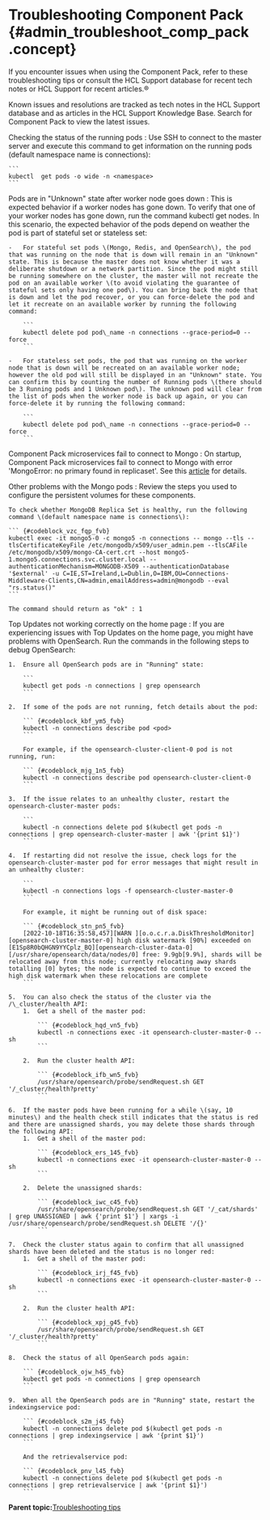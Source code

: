 # Troubleshooting Component Pack {#admin_troubleshoot_comp_pack .concept}

If you encounter issues when using the Component Pack, refer to these troubleshooting tips or consult the HCL Support database for recent tech notes or HCL Support for recent articles.®

Known issues and resolutions are tracked as tech notes in the HCL Support database and as articles in the HCL Support Knowledge Base. Search for Component Pack to view the latest issues.

Checking the status of the running pods
:   Use SSH to connect to the master server and execute this command to get information on the running pods \(default namespace name is connections\):

    ```
    kubectl  get pods -o wide -n <namespace>
    ```

Pods are in "Unknown" state after worker node goes down
:   This is expected behavior if a worker nodes has gone down. To verify that one of your worker nodes has gone down, run the command kubectl get nodes. In this scenario, the expected behavior of the pods depend on weather the pod is part of stateful set or stateless set:

    -   For stateful set pods \(Mongo, Redis, and OpenSearch\), the pod that was running on the node that is down will remain in an "Unknown" state. This is because the master does not know whether it was a deliberate shutdown or a network partition. Since the pod might still be running somewhere on the cluster, the master will not recreate the pod on an available worker \(to avoid violating the guarantee of stateful sets only having one pod\). You can bring back the node that is down and let the pod recover, or you can force-delete the pod and let it recreate on an available worker by running the following command:

        ```
        kubectl delete pod pod\_name -n connections --grace-period=0 --force
        ```

    -   For stateless set pods, the pod that was running on the worker node that is down will be recreated on an available worker node; however the old pod will still be displayed in an "Unknown" state. You can confirm this by counting the number of Running pods \(there should be 3 Running pods and 1 Unknown pod\). The unknown pod will clear from the list of pods when the worker node is back up again, or you can force-delete it by running the following command:

        ```
        kubectl delete pod pod\_name -n connections --grace-period=0 --force
        ```


Component Pack microservices fail to connect to Mongo
:   On startup, Component Pack microservices fail to connect to Mongo with error 'MongoError: no primary found in replicaset'. See this [article](https://support.hcltechsw.com/csm?id=kb_article&sysparm_article=KB0021362) for details.

Other problems with the Mongo pods
:   Review the steps you used to configure the persistent volumes for these components.

    To check whether MongoDB Replica Set is healthy, run the following command \(default namespace name is connections\):

    ``` {#codeblock_vzc_fqp_fvb}
    kubectl exec -it mongo5-0 -c mongo5 -n connections -- mongo --tls --tlsCertificateKeyFile /etc/mongodb/x509/user_admin.pem --tlsCAFile /etc/mongodb/x509/mongo-CA-cert.crt --host mongo5-1.mongo5.connections.svc.cluster.local --authenticationMechanism=MONGODB-X509 --authenticationDatabase '$external' -u C=IE,ST=Ireland,L=Dublin,O=IBM,OU=Connections-Middleware-Clients,CN=admin,emailAddress=admin@mongodb --eval "rs.status()"
    ```

    The command should return as "ok" : 1

Top Updates not working correctly on the home page
:   If you are experiencing issues with Top Updates on the home page, you might have problems with OpenSearch. Run the commands in the following steps to debug OpenSearch:

    1.  Ensure all OpenSearch pods are in "Running" state:

        ```
        kubectl get pods -n connections | grep opensearch
        ```

    2.  If some of the pods are not running, fetch details about the pod:

        ``` {#codeblock_kbf_ym5_fvb}
        kubectl -n connections describe pod <pod>
        ```

        For example, if the opensearch-cluster-client-0 pod is not running, run:

        ``` {#codeblock_mjg_1n5_fvb}
        kubectl -n connections describe pod opensearch-cluster-client-0
        ```

    3.  If the issue relates to an unhealthy cluster, restart the opensearch-cluster-master pods:

        ```
        kubectl -n connections delete pod $(kubectl get pods -n connections | grep opensearch-cluster-master | awk '{print $1}')
        ```

    4.  If restarting did not resolve the issue, check logs for the opensearch-cluster-master pod for error messages that might result in an unhealthy cluster:

        ```
        kubectl -n connections logs -f opensearch-cluster-master-0
        ```

        For example, it might be running out of disk space:

        ``` {#codeblock_stn_pn5_fvb}
        [2022-10-18T16:35:58,457][WARN ][o.o.c.r.a.DiskThresholdMonitor] [opensearch-cluster-master-0] high disk watermark [90%] exceeded on [E1Sp8R0bQHGN9YYCplz_BQ][opensearch-cluster-data-0][/usr/share/opensearch/data/nodes/0] free: 9.9gb[9.9%], shards will be relocated away from this node; currently relocating away shards totalling [0] bytes; the node is expected to continue to exceed the high disk watermark when these relocations are complete
        ```

    5.  You can also check the status of the cluster via the /\_cluster/health API:
        1.  Get a shell of the master pod:

            ``` {#codeblock_hqd_vn5_fvb}
            kubectl -n connections exec -it opensearch-cluster-master-0 -- sh
            ```

        2.  Run the cluster health API:

            ``` {#codeblock_ifb_wn5_fvb}
            /usr/share/opensearch/probe/sendRequest.sh GET '/_cluster/health?pretty'
            ```

    6.  If the master pods have been running for a while \(say, 10 minutes\) and the health check still indicates that the status is red and there are unassigned shards, you may delete those shards through the following API:
        1.  Get a shell of the master pod:

            ``` {#codeblock_ers_145_fvb}
            kubectl -n connections exec -it opensearch-cluster-master-0 -- sh
            ```

        2.  Delete the unassigned shards:

            ``` {#codeblock_iwc_c45_fvb}
            /usr/share/opensearch/probe/sendRequest.sh GET '/_cat/shards' | grep UNASSIGNED | awk {'print $1'} | xargs -i /usr/share/opensearch/probe/sendRequest.sh DELETE '/{}'
            ```

    7.  Check the cluster status again to confirm that all unassigned shards have been deleted and the status is no longer red:
        1.  Get a shell of the master pod:

            ``` {#codeblock_irj_f45_fvb}
            kubectl -n connections exec -it opensearch-cluster-master-0 -- sh
            ```

        2.  Run the cluster health API:

            ``` {#codeblock_xpj_g45_fvb}
            /usr/share/opensearch/probe/sendRequest.sh GET '/_cluster/health?pretty'
            ```

    8.  Check the status of all OpenSearch pods again:

        ``` {#codeblock_ojw_h45_fvb}
        kubectl get pods -n connections | grep opensearch
        ```

    9.  When all the OpenSearch pods are in "Running" state, restart the indexingservice pod:

        ``` {#codeblock_s2m_j45_fvb}
        kubectl -n connections delete pod $(kubectl get pods -n connections | grep indexingservice | awk '{print $1}')
        ```

        And the retrievalservice pod:

        ``` {#codeblock_pnv_l45_fvb}
        kubectl -n connections delete pod $(kubectl get pods -n connections | grep retrievalservice | awk '{print $1}')
        ```


**Parent topic:**[Troubleshooting tips](../troubleshoot/ts_c_ts_tips_overview.md)


